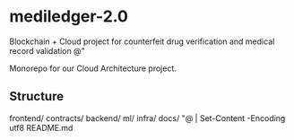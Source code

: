 # mediledger-2.0
Blockchain + Cloud project for counterfeit drug verification and medical record validation
@"

Monorepo for our Cloud Architecture project.

## Structure
frontend/  contracts/  backend/  ml/  infra/  docs/
"@ | Set-Content -Encoding utf8 README.md

